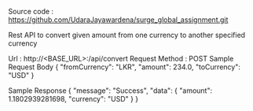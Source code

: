 Source code : https://github.com/UdaraJayawardena/surge_global_assignment.git

Rest API to convert  given amount from one currency to another specified currency

Url : http://<BASE_URL>:<PORT>/api/convert
Request Method : POST
Sample Request Body 
{
	"fromCurrency": "LKR",
	"amount": 234.0,
	"toCurrency": "USD"
}

Sample Response 
{
    "message": "Success",
    "data": {
        "amount": 1.1802939281698,
        "currency": "USD"
    }
}
